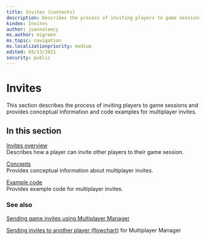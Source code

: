```yaml
---
title: Invites (contents)
description: Describes the process of inviting players to game sessions and provides conceptual information and code examples for multiplayer invites.
kindex: Invites
author: joannaleecy
ms.author: migreen
ms.topic: navigation
ms.localizationpriority: medium
edited: 03/13/2021
security: public
---
```


# Invites

This section describes the process of inviting players to game sessions and provides conceptual information and code examples for multiplayer invites.  

## In this section  
  
[Invites overview](live-multiplayer-invites-overview.md)  
Describes how a player can invite other players to their game session.  
  
[Concepts](concepts/live-invites-concepts-nav.md)  
Provides conceptual information about multiplayer invites.  
  
[Example code](how-to/live-invites-howto-nav.md)  
Provides example code for multiplayer invites.  
  



### See also

[Sending game invites using Multiplayer Manager](../mpm/how-to/live-send-game-invites.md)  

[Sending invites to another player (flowchart)](../mpm/concepts/flowcharts/live-mpm-send-invites.md) for Multiplayer Manager  